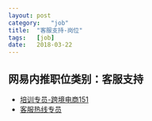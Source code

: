 ```yaml
---
layout:	post
category:	"job"
title:	"客服支持-岗位"
tags:	[job]
date:	2018-03-22
---
```

## 网易内推职位类别：客服支持
- [培训专员-跨境电商151](http://bole.netease.com/position/h5/detail.do?id=9766&rcode=D1O21582aT)
- [客服热线专员](http://bole.netease.com/position/h5/detail.do?id=485&rcode=D1O21582aT)
